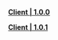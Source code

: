 **[Client | 1.0.0](https://autopatchhkws.yuanshen.com/client_app/pc_mihoyo/20200928_a9f631857c460585/GenshinImpact_1.0.0.zip)**

**[Client | 1.0.1](https://autopatchhkws.yuanshen.com/client_app/pc_mihoyo/20201013_3b7397f5d6363f9c/GenshinImpact_1.0.1.zip)**
